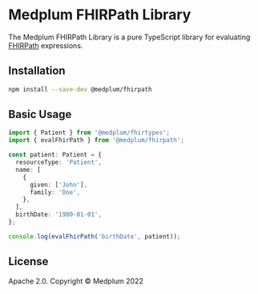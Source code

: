 # Medplum FHIRPath Library

The Medplum FHIRPath Library is a pure TypeScript library for evaluating [FHIRPath](https://hl7.org/fhirpath/) expressions.

## Installation

```bash
npm install --save-dev @medplum/fhirpath
```

## Basic Usage

```typescript
import { Patient } from '@medplum/fhirtypes';
import { evalFhirPath } from '@medplum/fhirpath';

const patient: Patient = {
  resourceType: 'Patient',
  name: [
    {
      given: ['John'],
      family: 'Doe',
    },
  ],
  birthDate: '1980-01-01',
};

console.log(evalFhirPath('birthDate', patient));
```

## License

Apache 2.0. Copyright &copy; Medplum 2022
